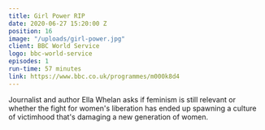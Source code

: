 ```yaml
---
title: Girl Power RIP
date: 2020-06-27 15:20:00 Z
position: 16
image: "/uploads/girl-power.jpg"
client: BBC World Service
logo: bbc-world-service
episodes: 1
run-time: 57 minutes
link: https://www.bbc.co.uk/programmes/m000k8d4
---
```


Journalist and author Ella Whelan asks if feminism is still relevant or whether the fight for women's liberation has ended up spawning a culture of victimhood that's damaging a new generation of women.